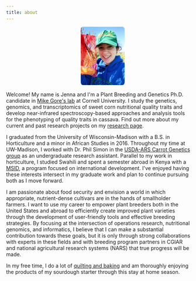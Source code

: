 ```yaml
---
title: about
---
```


<ul style="center">
	<center><img class="TextWrap" src="/assets/images/about.jpg" alt="Jenna Hershberger" style="width:25%; height:25%; object-fit:cover;border-radius:5%"></center>
</ul>

Welcome! My name is Jenna and I'm a Plant Breeding and Genetics Ph.D. candidate in [Mike Gore's lab](http://blogs.cornell.edu/gorelab/) at Cornell University. I study the genetics, genomics, and transcriptomics of sweet corn nutritional quality traits and develop near-infrared spectroscopy-based approaches and analysis tools for the phenotyping of quality traits in cassava. Find out more about my current and past research projects on my [research page](#research).

I graduated from the University of Wisconsin-Madison with a B.S. in Horticulture and a minor in African Studies in 2016. Throughout my time at UW-Madison, I worked with Dr. Phil Simon in the [USDA-ARS Carrot Genetics group](https://vcru.wisc.edu/simon/) as an undergraduate research assistant. Parallel to my work in horticulture, I studied Swahili and spent a semester abroad in Kenya with a [MSID](https://umabroad.umn.edu/programs/africa/msid-kenya#tab=about), a program focused on international development. I've enjoyed having these interests intersect in my graduate work and plan to continue pursuing both as I move forward.

I am passionate about food security and envision a world in which appropriate, nutrient-dense cultivars are in the hands of smallholder farmers. I want to use my career to empower plant breeders both in the United States and abroad to efficiently create improved plant varieties through the development of user-friendly tools and effective breeding strategies. By focusing at the intersection of operations research, nutritional genomics, and informatics, I believe that I can make a substantial contribution towards these goals, but it is only through strong collaborations with experts in these fields and with breeding program partners in CGIAR and national agricultural research systems (NARS) that true progress will be made.

In my free time, I do a lot of [quilting and baking](https://www.instagram.com/jenna.m.hershberger/) and am thoroughly enjoying the products of my sourdough starter through this stay at home season.
